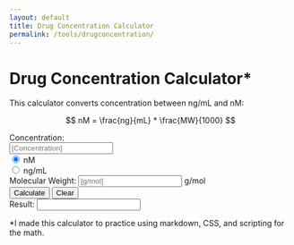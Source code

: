 ```yaml
---
layout: default
title: Drug Concentration Calculator
permalink: /tools/drugconcentration/
---
```


# Drug Concentration Calculator*

This calculator converts concentration between ng/mL and nM:

$$
nM = \frac{ng}{mL} * \frac{MW}{1000}
$$

<div id="calculator">
    <div>
        <label for="concentration">Concentration:</label>
        <div class="concentration-input-container">
            <input type="number" id="concentration" name="concentration" placeholder="[Concentration]">
            <div class="radio-group">
              <div class="radio-option">
                <input type="radio" id="nM" name="unit" value="nM" checked>
                nM
              </div>
              <div class="radio-option">
                <input type="radio" id="ngmL" name="unit" value="ngmL">
                ng/mL
              </div>
            </div>
        </div>
    </div>
    <div>
        <label for="mw">Molecular Weight:</label>
        <input type="number" id="mw" name="mw" placeholder="[g/mol]">
        g/mol
    </div>
    <div>
      <button id="calculate">Calculate</button>
      <button id="clear">Clear</button>
    </div>
    <div>
        <label for="result">Result:</label>
        <input type="text" id="result" name="result" readonly>
    </div>
</div>

<script>
    const calculateButton = document.getElementById('calculate');
    const clearButton = document.getElementById('clear');
    const concentrationInput = document.getElementById('concentration');
    const mwInput = document.getElementById('mw');
    const resultInput = document.getElementById('result');
    const radioButtons = document.querySelectorAll('input[name="unit"]');

    calculateButton.addEventListener('click', () => {
        const concentration = parseFloat(concentrationInput.value);
        const mw = parseFloat(mwInput.value);
        let currentUnit;
        for (const radioButton of radioButtons) {
            if (radioButton.checked) {
                currentUnit = radioButton.value;
                break;
            }
        }

        if (isNaN(concentration) || isNaN(mw)) {
            resultInput.value = "Invalid Input";
            return;
        }

        let result, resultUnit;
        if (currentUnit === 'nM') {
            result = (concentration * mw) / 1000;
            resultUnit = 'ng/mL';
        } else {
            result = (concentration * 1000) / mw;
            resultUnit = 'nM';
        }
        resultInput.value = `${result.toFixed(2)} ${resultUnit}`;
    });

    clearButton.addEventListener('click', () => {
        concentrationInput.value = "";
        mwInput.value = "";
        resultInput.value = "";
    })
</script>


*I made this calculator to practice using markdown, CSS, and scripting for the math.